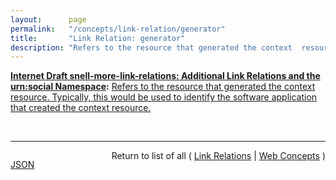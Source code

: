 ```yaml
---
layout:      page
permalink:   "/concepts/link-relation/generator"
title:       "Link Relation: generator"
description: "Refers to the resource that generated the context  resource. Typically, this would be used to identify the software application that created the context resource."
---
```


**[Internet Draft snell-more-link-relations: Additional Link Relations and the urn:social Namespace](/specs/IETF/I-D/snell-more-link-relations "This specification defines a number of additional Link Relation Types that can used for a variety of purposes."):** [Refers to the resource that generated the context  resource. Typically, this would be used to identify the software application that created the context resource.](http://tools.ietf.org/html/draft-snell-more-link-relations#section-3 "Read documentation for Link Relation &#34;generator&#34;")

<br/>
<hr/>

<p style="float : left"><a href="./generator.json" title="JSON representing this particular Web Concept value">JSON</a></p>
<p style="text-align: right">Return to list of all ( <a href="../link-relations">Link Relations</a> | <a href="../">Web Concepts</a> )</p>
